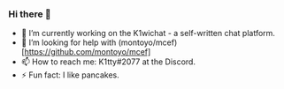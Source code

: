 ### Hi there 👋

- 🔭 I’m currently working on the K1wichat - a self-written chat platform.
- 🤔 I’m looking for help with (montoyo/mcef)[https://github.com/montoyo/mcef]
- 📫 How to reach me: K1tty#2077 at the Discord.
- ⚡ Fun fact: I like pancakes.

<!--
**ItsK1tty/ItsK1tty** is a ✨ _special_ ✨ repository because its `README.md` (this file) appears on your GitHub profile.

Here are some ideas to get you started:

- 🌱 I’m currently learning ...
- 👯 I’m looking to collaborate on ...
- 💬 Ask me about ...
- 😄 Pronouns: ...
-->
